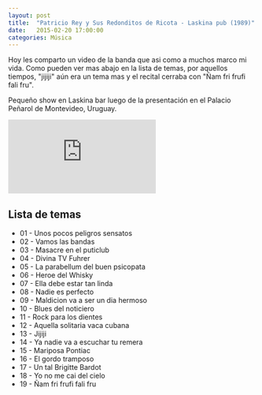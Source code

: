 ```yaml
---
layout: post
title:  "Patricio Rey y Sus Redonditos de Ricota - Laskina pub (1989)"
date:   2015-02-20 17:00:00
categories: Música
---
```


<p>
Hoy les comparto un video de la banda que asi como a muchos marco mi vida. Como pueden ver mas abajo en la lista de temas, por aquellos tiempos, "jijiji" aún era un tema mas y el recital cerraba con "Ñam fri frufi fali fru". 
</p>
<p>
Pequeño show en Laskina bar luego de la presentación en el Palacio Peñarol de Montevideo, Uruguay.
</p>
<p>
<iframe class="youtube" src="https://www.youtube.com/embed/OlRCYbl17fQ" frameborder="0" allowfullscreen></iframe>
</p>

## Lista de temas

<ul>
	<li>
		01 - Unos pocos peligros sensatos
	</li>
	<li>
		02 - Vamos las bandas
	</li>
	<li>
		03 - Masacre en el puticlub
	</li>
	<li>
		04 - Divina TV Fuhrer
	</li>
	<li>
		05 - La parabellum del buen psicopata
	</li>
	<li>
		06 - Heroe del Whisky
	</li>
	<li>
		07 - Ella debe estar tan linda
	</li>
	<li>
		08 - Nadie es perfecto
	</li>
	<li>
		09 - Maldicion va a ser un dia hermoso
	</li>
	<li>
		10 - Blues del noticiero
	</li>
	<li>
		11 - Rock para los dientes
	</li>
	<li>
		12 - Aquella solitaria vaca cubana
	</li>
	<li>
		13 - Jijiji
	</li>
	<li>
		14 - Ya nadie va a escuchar tu remera
	</li>
	<li>
		15 - Mariposa Pontiac
	</li>
	<li>
		16 - El gordo tramposo
	</li>
	<li>
		17 - Un tal Brigitte Bardot
	</li>
	<li>
		18 - Yo no me cai del cielo
	</li>
	<li>
		19 - Ñam fri frufi fali fru
	</li>
</ul>